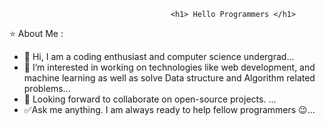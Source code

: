                                  		<h1> Hello Programmers </h1>

⭐ About Me : 

- 👋 Hi, I am a coding enthusiast and computer science undergrad...
- 👀 I’m interested in working on technologies like  web development, and machine learning as well as solve Data structure and Algorithm related problems...
- 💞️ Looking forward to collaborate on open-source projects. ...
- ✅Ask me anything. I am always ready to help fellow programmers 😉...

<!---
Vengeance2001/Vengeance2001 is a ✨ special ✨ repository because its `README.md` (this file) appears on your GitHub profile.
You can click the Preview link to take a look at your changes.
--->
